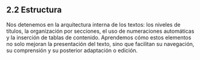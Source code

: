 ## 2.2 Estructura

Nos detenemos en la arquitectura interna de los textos: los niveles de títulos, la organización por secciones, el uso de numeraciones automáticas y la inserción de tablas de contenido. Aprendemos cómo estos elementos no solo mejoran la presentación del texto, sino que facilitan su navegación, su comprensión y su posterior adaptación o edición.

